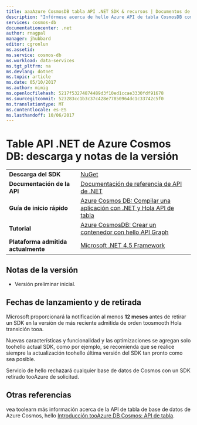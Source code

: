 ```yaml
---
title: aaaAzure CosmosDB tabla API .NET SDK & recursos | Documentos de Microsoft
description: "Infórmese acerca de hello Azure API de tabla CosmosDB como fechas de inicio, fechas de retirada y los cambios realizados entre cada versión."
services: cosmos-db
documentationcenter: .net
author: rnagpal
manager: jhubbard
editor: cgronlun
ms.assetid: 
ms.service: cosmos-db
ms.workload: data-services
ms.tgt_pltfrm: na
ms.devlang: dotnet
ms.topic: article
ms.date: 05/10/2017
ms.author: mimig
ms.openlocfilehash: 5217f53274874489d3f10ed1ccae3330fdf91678
ms.sourcegitcommit: 523283cc1b3c37c428e77850964dc1c33742c5f0
ms.translationtype: MT
ms.contentlocale: es-ES
ms.lasthandoff: 10/06/2017
---
```

# <a name="azure-cosmos-db-table-net-api-download-and-release-notes"></a>Table API .NET de Azure Cosmos DB: descarga y notas de la versión


|   |   |
|---|---|
|**Descarga del SDK**|[NuGet](https://aka.ms/acdbtablenuget)|
|**Documentación de la API**|[Documentación de referencia de API de .NET](https://aka.ms/acdbtableapiref)|
|**Guía de inicio rápido**|[Azure Cosmos DB: Compilar una aplicación con .NET y Hola API de tabla](https://aka.ms/acdbtnetqs)|
|**Tutorial**|[Azure CosmosDB: Crear un contenedor con hello API Graph](tutorial-develop-graph-dotnet.md)|
|**Plataforma admitida actualmente**|[Microsoft .NET 4.5 Framework](https://www.microsoft.com/download/details.aspx?id=30653)|

## <a name="release-notes"></a>Notas de la versión

* Versión preliminar inicial.

## <a name="release--retirement-dates"></a>Fechas de lanzamiento y de retirada
Microsoft proporcionará la notificación al menos **12 meses** antes de retirar un SDK en la versión de más reciente admitida de orden toosmooth Hola transición tooa.

Nuevas características y funcionalidad y las optimizaciones se agregan solo toohello actual SDK, como por ejemplo, se recomienda que se realice siempre la actualización toohello última versión del SDK tan pronto como sea posible. 

Servicio de hello rechazará cualquier base de datos de Cosmos con un SDK retirado tooAzure de solicitud.


## <a name="see-also"></a>Otras referencias
vea toolearn más información acerca de la API de tabla de base de datos de Azure Cosmos, hello [Introducción tooAzure DB Cosmos: API de tabla](table-introduction.md). 
